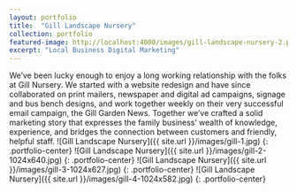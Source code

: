 ```yaml
---
layout: portfolio
title:  "Gill Landscape Nursery"
collection: portfolio
featured-image: http://localhost:4000/images/gill-landscape-nursery-2.png
excerpt: "Local Business Digital Marketing"
---
```


We’ve been lucky enough to enjoy a long working relationship with the folks at Gill Nursery. We started with a website redesign and have since collaborated on print mailers, newspaper and digital ad campaigns, signage and bus bench designs, and work together weekly on their very successful email campaign, the Gill Garden News. Together we’ve crafted a solid marketing story that expresses the family business’ wealth of knowledge, experience, and bridges the connection between customers and friendly, helpful staff.
![Gill Landscape Nursery]({{ site.url }}/images/gill-1.jpg)
{: .portfolio-center}
![Gill Landscape Nursery]({{ site.url }}/images/gill-2-1024x640.jpg)
{: .portfolio-center}
![Gill Landscape Nursery]({{ site.url }}/images/gill-3-1024x627.jpg)
{: .portfolio-center}
![Gill Landscape Nursery]({{ site.url }}/images/gill-4-1024x582.jpg)
{: .portfolio-center}
